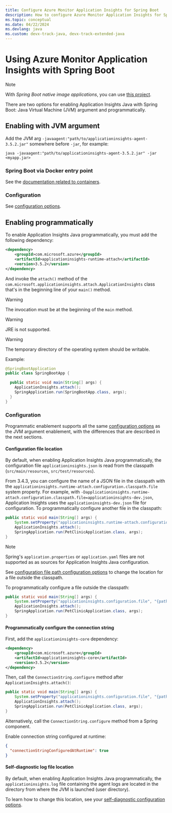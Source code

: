 ```yaml
---
title: Configure Azure Monitor Application Insights for Spring Boot
description: How to configure Azure Monitor Application Insights for Spring Boot applications
ms.topic: conceptual
ms.date: 04/22/2024
ms.devlang: java
ms.custom: devx-track-java, devx-track-extended-java
---
```


# Using Azure Monitor Application Insights with Spring Boot

> [!NOTE]
> With _Spring Boot native image applications_, you can use [this project](https://aka.ms/AzMonSpringNative).

There are two options for enabling Application Insights Java with Spring Boot: Java Virtual Machine (JVM) argument and programmatically.

## Enabling with JVM argument 

Add the JVM arg `-javaagent:"path/to/applicationinsights-agent-3.5.2.jar"` somewhere before `-jar`, for example:

```console
java -javaagent:"path/to/applicationinsights-agent-3.5.2.jar" -jar <myapp.jar>
```

### Spring Boot via Docker entry point

See the [documentation related to containers](./java-get-started-supplemental.md).

### Configuration

See [configuration options](./java-standalone-config.md).

## Enabling programmatically

To enable Application Insights Java programmatically, you must add the following dependency:

```xml
<dependency>
    <groupId>com.microsoft.azure</groupId>
    <artifactId>applicationinsights-runtime-attach</artifactId>
    <version>3.5.2</version>
</dependency>
```

And invoke the `attach()` method of the `com.microsoft.applicationinsights.attach.ApplicationInsights` class that's in the beginning line of your `main()` method.

> [!WARNING]
>
> The invocation must be at the beginning of the `main` method.

> [!WARNING]
> 
> JRE is not supported.

> [!WARNING]
>
> The temporary directory of the operating system should be writable.

Example:

```java
@SpringBootApplication
public class SpringBootApp {

  public static void main(String[] args) {
    ApplicationInsights.attach();
    SpringApplication.run(SpringBootApp.class, args);
  }
}
```

### Configuration

Programmatic enablement supports all the same [configuration options](./java-standalone-config.md)
as the JVM argument enablement, with the differences that are described in the next sections.

#### Configuration file location

By default, when enabling Application Insights Java programmatically, the configuration file `applicationinsights.json`
is read from the classpath (`src/main/resources`, `src/test/resources`).

From 3.4.3, you can configure the name of a JSON file in the classpath with the `applicationinsights.runtime-attach.configuration.classpath.file` system property.
For example, with `-Dapplicationinsights.runtime-attach.configuration.classpath.file=applicationinsights-dev.json`, Application Insights uses the `applicationinsights-dev.json` file for configuration. To programmatically configure another file in the classpath:

```java
public static void main(String[] args) {
    System.setProperty("applicationinsights.runtime-attach.configuration.classpath.file", "applicationinsights-dev.json");
    ApplicationInsights.attach();
    SpringApplication.run(PetClinicApplication.class, args);
}
```

> [!NOTE]
> Spring's `application.properties` or `application.yaml` files are not supported as
> as sources for Application Insights Java configuration.

See [configuration file path configuration options](./java-standalone-config.md#configuration-file-path)
to change the location for a file outside the classpath.

To programmatically configure a file outside the classpath:
```java
public static void main(String[] args) {
    System.setProperty("applicationinsights.configuration.file", "{path}/applicationinsights-dev.json");
    ApplicationInsights.attach();
    SpringApplication.run(PetClinicApplication.class, args);
}
```

#### Programmatically configure the connection string

First, add the `applicationinsights-core` dependency:

```xml
<dependency>
    <groupId>com.microsoft.azure</groupId>
    <artifactId>applicationinsights-core</artifactId>
    <version>3.5.2</version>
</dependency>
```

Then, call the `ConnectionString.configure` method after `ApplicationInsights.attach()`:

```java
public static void main(String[] args) {
    System.setProperty("applicationinsights.configuration.file", "{path}/applicationinsights-dev.json");
    ApplicationInsights.attach();
    SpringApplication.run(PetClinicApplication.class, args);
}
```
Alternatively, call the  `ConnectionString.configure` method from a Spring component.

Enable connection string configured at runtime:

```json
{
  "connectionStringConfiguredAtRuntime": true
}
```

#### Self-diagnostic log file location

By default, when enabling Application Insights Java programmatically, the `applicationinsights.log` file containing
the agent logs are located in the directory from where the JVM is launched (user directory).

To learn how to change this location, see your [self-diagnostic configuration options](./java-standalone-config.md#self-diagnostics).
